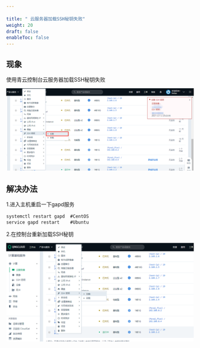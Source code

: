 ```yaml
---

title: " 云服务器加载SSH秘钥失败"
weight: 20
draft: false
enableToc: false
---
```


## 现象

使用青云控制台云服务器加载SSH秘钥失败

![load_sshserect01](../../_images/load_sshserect01.png)

## 解决办法

1.进入主机重启一下gapd服务

```
systemctl restart gapd  #CentOS
service gapd restart    #Ubuntu
```

2.在控制台重新加载SSH秘钥

![load_sshserect02](../../../_images/load_sshserect02.jpg)

